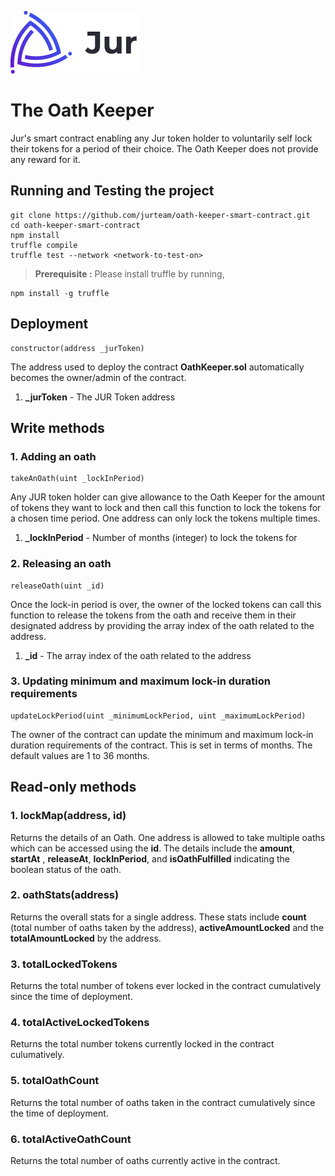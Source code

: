 ![Jur](/logo.png)

# The Oath Keeper
Jur's smart contract enabling any Jur token holder to voluntarily self lock their tokens for a period of their choice.
The Oath Keeper does not provide any reward for it.

## Running and Testing the project
```
git clone https://github.com/jurteam/oath-keeper-smart-contract.git
cd oath-keeper-smart-contract
npm install
truffle compile
truffle test --network <network-to-test-on>
```
> **Prerequisite :** Please install truffle by running,
```
npm install -g truffle
```

## Deployment
```
constructor(address _jurToken)
```
The address used to deploy the contract **OathKeeper.sol** automatically becomes the owner/admin of the contract.
1. **_jurToken** - The JUR Token address


## Write methods
### 1. Adding an oath
```
takeAnOath(uint _lockInPeriod)
```
Any JUR token holder can give allowance to the Oath Keeper for the amount of tokens they want to lock and then call this
function to lock the tokens for a chosen time period. One address can only lock the tokens multiple times.
1. **_lockInPeriod** - Number of months (integer) to lock the tokens for

### 2. Releasing an oath
```
releaseOath(uint _id)
```
Once the lock-in period is over, the owner of the locked tokens can call this function to release the tokens from the oath
and receive them in their designated address by providing the array index of the oath related to the address.
1. **_id** - The array index of the oath related to the address

### 3. Updating minimum and maximum lock-in duration requirements
```
updateLockPeriod(uint _minimumLockPeriod, uint _maximumLockPeriod) 
```
The owner of the contract can update the minimum and maximum lock-in duration requirements of the contract. This is set in terms of months. The default values are 1 to 36 months.


## Read-only methods
### 1. lockMap(address, id)
Returns the details of an Oath. One address is allowed to take multiple oaths which can be accessed using the __id__. The details include the __amount__, __startAt__ , __releaseAt__, __lockInPeriod__, and __isOathFulfilled__ indicating the boolean status of the oath.

### 2. oathStats(address)
Returns the overall stats for a single address. These stats include __count__ (total number of oaths taken by the address), __activeAmountLocked__ and the __totalAmountLocked__ by the address.

### 3. totalLockedTokens
Returns the total number of tokens ever locked in the contract cumulatively since the time of deployment.

### 4. totalActiveLockedTokens
Returns the total number tokens currently locked in the contract culumatively.

### 5. totalOathCount
Returns the total number of oaths taken in the contract cumulatively since the time of deployment.

### 6. totalActiveOathCount
Returns the total number of oaths currently active in the contract.
